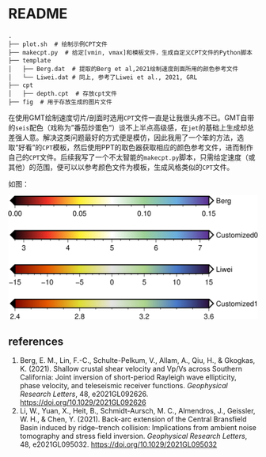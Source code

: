 # README

```
.
├── plot.sh  # 绘制示例CPT文件
├── makecpt.py  # 给定[vmin, vmax]和模板文件，生成自定义CPT文件的Python脚本              
├── template                  
│   ├── Berg.dat  # 提取的Berg et al,2021绘制速度剖面所用的颜色参考文件
│   └── Liwei.dat # 同上, 参考了Liwei et al., 2021, GRL
├── cpt                    
│   ├── depth.cpt  # 存放cpt文件
├── fig  # 用于存放生成的图片文件  
```

在使用GMT绘制速度切片/剖面时选用`CPT`文件一直是让我很头疼不已。GMT自带的`seis`配色（戏称为”番茄炒蛋色“）谈不上半点高级感，在`jet`的基础上生成却总差强人意。解决这类问题最好的方式便是模仿，因此我用了一个笨的方法，选取“好看”的`CPT`模板，然后使用PPT的取色器获取相应的颜色参考文件，进而制作自己的`CPT`文件。后续我写了一个不太智能的`makecpt.py`脚本，只需给定速度（或其他）的范围，便可以以参考颜色文件为模板，生成风格类似的`CPT`文件。

如图：

![demo](./fig/demo.png)



## references

1. Berg, E. M., Lin, F.-C., Schulte-Pelkum, V., Allam, A., Qiu, H., & Gkogkas, K. (2021). Shallow crustal shear velocity and Vp/Vs across Southern California: Joint inversion of short-period Rayleigh wave ellipticity, phase velocity, and teleseismic receiver functions. *Geophysical Research Letters*, 48, e2021GL092626. https://doi.org/10.1029/2021GL092626
2. Li, W., Yuan, X., Heit, B., Schmidt-Aursch, M. C., Almendros, J., Geissler, W. H., & Chen, Y. (2021). Back-arc extension of the Central Bransfield Basin induced by ridge–trench collision: Implications from ambient noise tomography and stress field inversion. *Geophysical Research Letters*, 48, e2021GL095032. https://doi.org/10.1029/2021GL095032